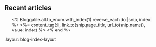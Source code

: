 <div id="blog_articles">
  <h2>Recent articles</h2>
  <ol class="blog_list" reversed>
    <% Bloggable.all.to_enum.with_index(1).reverse_each do |snip, index| %>
      <%= content_tag(:li, link_to(snip.page_title, url_to(snip.name)), value: index) %>
    <% end %>
  </ol>
</div>

:layout: blog-index-layout
